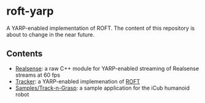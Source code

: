 # roft-yarp
A YARP-enabled implementation of ROFT. The content of this repository is about to change in the near future.

## Contents

- [Realsense](realsense): a raw C++ module for YARP-enabled streaming of Realsense streams at 60 fps
- [Tracker](tracker): a YARP-enabled implemenation of [ROFT](https://github.com/hsp-iit/roft)
- [Samples/Track-n-Grasp](samples/track-n-grasp): a sample application for the iCub humanoid robot
